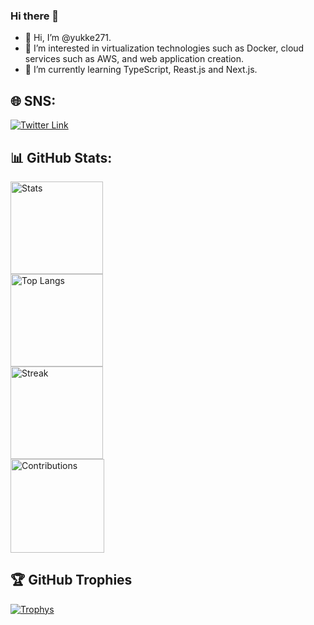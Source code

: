 ### Hi there 👋
- 👋 Hi, I’m @yukke271.
- 👀 I’m interested in virtualization technologies such as Docker, cloud services such as AWS, and web application creation.
- 🌱 I’m currently learning TypeScript, Reast.js and Next.js.
<!--
- 💞️ I’m looking to collaborate on ...
- 📫 How to reach me ...
-->

## 🌐 SNS:
[![Twitter Link](https://img.shields.io/badge/Twitter-%231DA1F2.svg?logo=Twitter&logoColor=white)](https://twitter.com/yukke271) 

## 📊 GitHub Stats:

<p align="left"> 
  <img alt="Stats" height="148px" src="https://github-readme-stats.vercel.app/api?username=yukke271&count_private=true&show_icons=true&theme=dark" /><br>
  <img alt="Top Langs" height="148px" src="https://github-readme-stats.vercel.app/api/top-langs/?username=yukke271&layout=compact&theme=dark" /><br>
  <img alt="Streak" height="148px" src="http://github-readme-streak-stats.herokuapp.com?user=yukke271&theme=dark" /><br>
  <img alt="Contributions" height="150px" src="http://github-profile-summary-cards.vercel.app/api/cards/profile-details?username=yukke271&theme=dark" />
</p>

<!--
[![Stats](https://github-readme-stats.vercel.app/api?username=yukke271&count_private=true&show_icons=true&theme=dark)](https://github.com/anuraghazra/github-readme-stats)
[![Top Langs](https://github-readme-stats.vercel.app/api/top-langs/?username=yukke271&layout=compact&theme=dark)](https://github.com/anuraghazra/github-readme-stats)
[![Streak](http://github-readme-streak-stats.herokuapp.com?user=yukke271&theme=dark)](https://git.io/streak-stats)
[![Contributions](http://github-profile-summary-cards.vercel.app/api/cards/profile-details?username=yukke271&theme=dark)](https://github-profile-summary-cards.vercel.app/demo.html)
-->

## 🏆 GitHub Trophies
[![Trophys](https://github-profile-trophy.vercel.app/?username=yukke271&theme=dracula&column=7)](https://github.com/ryo-ma/github-profile-trophy)

